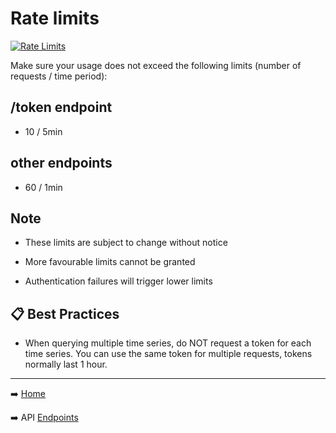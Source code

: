# Rate limits

[![Rate Limits](https://img.shields.io/badge/Rate%20Limits-Strict-red)](docs/api-reference/rate-limits.md)

Make sure your usage does not exceed the following limits (number of requests / time period):

## /token endpoint
* 10 / 5min

## other endpoints
* 60 / 1min


## Note

* These limits are subject to change without notice


* More favourable limits cannot be granted


* Authentication failures will trigger lower limits


## 📋 Best Practices 


* When querying multiple time series, do NOT request a token for each time series. 
You can use the same token for multiple requests, tokens normally last 1 hour. 

----------------

➡️ [Home](../../README.md)


➡️ API [Endpoints](endpoints/endpoints.md) 




